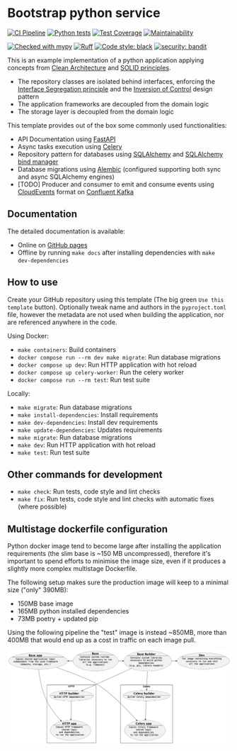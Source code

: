# Bootstrap python service
[![CI Pipeline](https://github.com/febus982/bootstrap-python-fastapi/actions/workflows/ci-pipeline.yml/badge.svg)](https://github.com/febus982/bootstrap-python-fastapi/actions/workflows/ci-pipeline.yml)
[![Python tests](https://github.com/febus982/bootstrap-python-fastapi/actions/workflows/python-tests.yml/badge.svg?branch=main)](https://github.com/febus982/bootstrap-python-fastapi/actions/workflows/python-tests.yml)
[![Test Coverage](https://api.codeclimate.com/v1/badges/a2ab183e64778e21ae14/test_coverage)](https://codeclimate.com/github/febus982/bootstrap-python-fastapi/test_coverage)
[![Maintainability](https://api.codeclimate.com/v1/badges/a2ab183e64778e21ae14/maintainability)](https://codeclimate.com/github/febus982/bootstrap-python-fastapi/maintainability)

[![Checked with mypy](https://www.mypy-lang.org/static/mypy_badge.svg)](https://mypy-lang.org/)
[![Ruff](https://img.shields.io/endpoint?url=https://raw.githubusercontent.com/charliermarsh/ruff/main/assets/badge/v1.json)](https://github.com/charliermarsh/ruff)
[![Code style: black](https://img.shields.io/badge/code%20style-black-000000.svg)](https://github.com/psf/black)
[![security: bandit](https://img.shields.io/badge/security-bandit-yellow.svg)](https://github.com/PyCQA/bandit)

This is an example implementation of a python application applying
concepts from [Clean Architecture](https://blog.cleancoder.com/uncle-bob/2012/08/13/the-clean-architecture.html)
and [SOLID principles](https://en.wikipedia.org/wiki/SOLID).

* The repository classes are isolated behind interfaces, enforcing the [Interface Segregation principle](https://en.wikipedia.org/wiki/Interface_segregation_principle) 
  and the [Inversion of Control](https://en.wikipedia.org/wiki/Inversion_of_control) design pattern
* The application frameworks are decoupled from the domain logic
* The storage layer is decoupled from the domain logic

This template provides out of the box some commonly used functionalities:

* API Documentation using [FastAPI](https://fastapi.tiangolo.com/)
* Async tasks execution using [Celery](https://docs.celeryq.dev/en/stable/index.html)
* Repository pattern for databases using [SQLAlchemy](https://www.sqlalchemy.org/) and [SQLAlchemy bind manager](https://febus982.github.io/sqlalchemy-bind-manager/stable/)
* Database migrations using [Alembic](https://alembic.sqlalchemy.org/en/latest/) (configured supporting both sync and async SQLAlchemy engines)
* [TODO] Producer and consumer to emit and consume events using [CloudEvents](https://cloudevents.io/) format on [Confluent Kafka](https://docs.confluent.io/kafka-clients/python/current/overview.html)

## Documentation

The detailed documentation is available:

* Online on [GitHub pages](https://febus982.github.io/bootstrap-python-fastapi/)
* Offline by running `make docs` after installing dependencies with `make dev-dependencies`

## How to use

Create your GitHub repository using this template (The big green `Use this template` button).
Optionally tweak name and authors in the `pyproject.toml` file, however the metadata
are not used when building the application, nor are referenced anywhere in the code.

Using Docker:

* `make containers`: Build containers
* `docker compose run --rm dev make migrate`: Run database migrations
* `docker compose up dev`: Run HTTP application with hot reload
* `docker compose up celery-worker`: Run the celery worker
* `docker compose run --rm test`: Run test suite

Locally:

* `make migrate`: Run database migrations
* `make install-dependencies`: Install requirements
* `make dev-dependencies`: Install dev requirements
* `make update-dependencies`: Updates requirements
* `make migrate`: Run database migrations
* `make dev`: Run HTTP application with hot reload
* `make test`: Run test suite

## Other commands for development

* `make check`: Run tests, code style and lint checks
* `make fix`: Run tests, code style and lint checks with automatic fixes (where possible)

## Multistage dockerfile configuration

Python docker image tend to become large after installing the application requirements
(the slim base is ~150 MB uncompressed), therefore it's important to spend efforts
to minimise the image size, even if it produces a slightly more complex multistage
Dockerfile.

The following setup makes sure the production image will keep to a minimal size ("only" 390MB):
 * 150MB base image
 * 165MB python installed dependencies
 * 73MB poetry + updated pip

Using the following pipeline the "test" image is instead ~850MB, more than 400MB that would
end up as a cost in traffic on each image pull.

![](docs/puml/docker-container.png)
